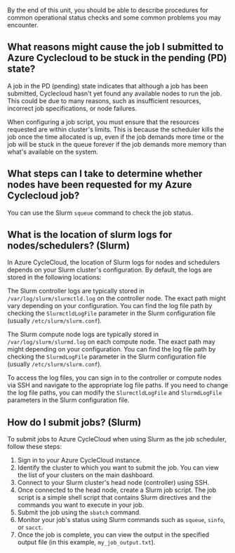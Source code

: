 ﻿By the end of this unit, you should be able to describe procedures for common operational status checks and some common problems you may encounter.

## What reasons might cause the job I submitted to Azure Cyclecloud to be stuck in the pending (PD) state?

A job in the PD (pending) state indicates that although a job has been submitted, Cyclecloud hasn't yet found any available nodes to run the job. This could be due to many reasons, such as insufficient resources, incorrect job specifications, or node failures.

When configuring a job script, you must ensure that the resources requested are within cluster's limits. This is because the scheduler kills the job once the time allocated is up, even if the job demands more time or the job will be stuck in the queue forever if the job demands more memory than what's available on the system.

## What steps can I take to determine whether nodes have been requested for my Azure Cyclecloud job?

You can use the Slurm `squeue` command to check the job status.

## What is the location of slurm logs for nodes/schedulers? (Slurm)

In Azure CycleCloud, the location of Slurm logs for nodes and schedulers depends on your Slurm cluster's configuration. By default, the logs are stored in the following locations:

The Slurm controller logs are typically stored in `/var/log/slurm/slurmctld.log` on the controller node. The exact path might vary depending on your configuration. You can find the log file path by checking the `SlurmctldLogFile` parameter in the Slurm configuration file (usually `/etc/slurm/slurm.conf`).

The Slurm compute node logs are typically stored in `/var/log/slurm/slurmd.log` on each compute node. The exact path may might depending on your configuration. You can find the log file path by checking the `SlurmdLogFile` parameter in the Slurm configuration file (usually `/etc/slurm/slurm.conf`).

To access the log files, you can sign in to the controller or compute nodes via SSH and navigate to the appropriate log file paths. If you need to change the log file paths, you can modify the `SlurmctldLogFile` and `SlurmdLogFile` parameters in the Slurm configuration file.

## How do I submit jobs? (Slurm)

To submit jobs to Azure CycleCloud when using Slurm as the job scheduler, follow these steps:

1. Sign in to your Azure CycleCloud instance.
1. Identify the cluster to which you want to submit the job. You can view the list of your clusters on the main dashboard.
1. Connect to your Slurm cluster's head node (controller) using SSH.
1. Once connected to the head node, create a Slurm job script. The job script is a simple shell script that contains Slurm directives and the commands you want to execute in your job.
1. Submit the job using the `sbatch` command.
1. Monitor your job's status using Slurm commands such as `squeue`, `sinfo`, or `sacct`.
1. Once the job is complete, you can view the output in the specified output file (in this example, `my_job_output.txt`).
